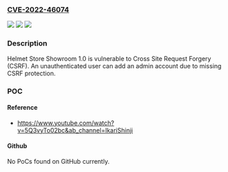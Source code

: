 ### [CVE-2022-46074](https://cve.mitre.org/cgi-bin/cvename.cgi?name=CVE-2022-46074)
![](https://img.shields.io/static/v1?label=Product&message=n%2Fa&color=blue)
![](https://img.shields.io/static/v1?label=Version&message=n%2Fa&color=blue)
![](https://img.shields.io/static/v1?label=Vulnerability&message=n%2Fa&color=brighgreen)

### Description

Helmet Store Showroom 1.0 is vulnerable to Cross Site Request Forgery (CSRF). An unauthenticated user can add an admin account due to missing CSRF protection.

### POC

#### Reference
- https://www.youtube.com/watch?v=5Q3vyTo02bc&ab_channel=IkariShinji

#### Github
No PoCs found on GitHub currently.

